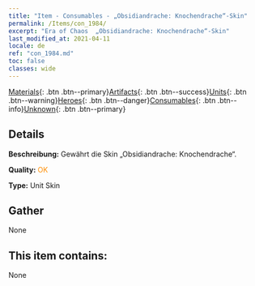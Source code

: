 ```yaml
---
title: "Item - Consumables - „Obsidiandrache: Knochendrache“-Skin"
permalink: /Items/con_1984/
excerpt: "Era of Chaos  „Obsidiandrache: Knochendrache“-Skin"
last_modified_at: 2021-04-11
locale: de
ref: "con_1984.md"
toc: false
classes: wide
---
```

 [Materials](/de/Items/){: .btn .btn--primary}[Artifacts](/de/Items/Artifacts/){: .btn .btn--success}[Units](/de/Items/Units/){: .btn .btn--warning}[Heroes](/de/Items/Heroes/){: .btn .btn--danger}[Consumables](/de/Items/Consumables/){: .btn .btn--info}[Unknown](/de/Items/Unknown/){: .btn .btn--primary}

## Details
 **Beschreibung:** Gewährt die Skin „Obsidiandrache: Knochendrache“.

 **Quality:** <span style="color: #FF8C00">OK</span>

 **Type:** Unit Skin

## Gather

  None

## This item contains:

  None

